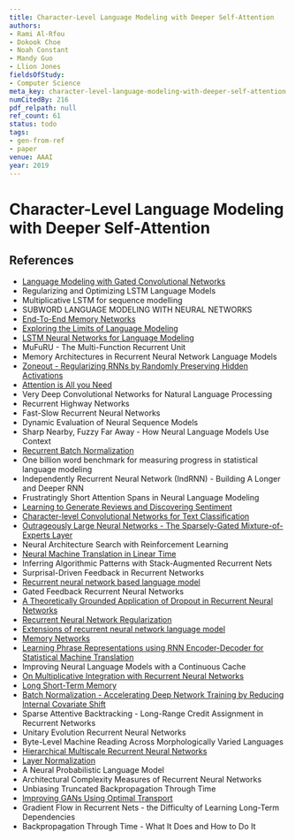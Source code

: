```yaml
---
title: Character-Level Language Modeling with Deeper Self-Attention
authors:
- Rami Al-Rfou
- Dokook Choe
- Noah Constant
- Mandy Guo
- Llion Jones
fieldsOfStudy:
- Computer Science
meta_key: character-level-language-modeling-with-deeper-self-attention
numCitedBy: 216
pdf_relpath: null
ref_count: 61
status: todo
tags:
- gen-from-ref
- paper
venue: AAAI
year: 2019
---
```


# Character-Level Language Modeling with Deeper Self-Attention

## References

- [Language Modeling with Gated Convolutional Networks](./language-modeling-with-gated-convolutional-networks.md)
- Regularizing and Optimizing LSTM Language Models
- Multiplicative LSTM for sequence modelling
- SUBWORD LANGUAGE MODELING WITH NEURAL NETWORKS
- [End-To-End Memory Networks](./end-to-end-memory-networks.md)
- [Exploring the Limits of Language Modeling](./exploring-the-limits-of-language-modeling.md)
- [LSTM Neural Networks for Language Modeling](./lstm-neural-networks-for-language-modeling.md)
- MuFuRU - The Multi-Function Recurrent Unit
- Memory Architectures in Recurrent Neural Network Language Models
- [Zoneout - Regularizing RNNs by Randomly Preserving Hidden Activations](./zoneout-regularizing-rnns-by-randomly-preserving-hidden-activations.md)
- [Attention is All you Need](./attention-is-all-you-need.md)
- Very Deep Convolutional Networks for Natural Language Processing
- Recurrent Highway Networks
- Fast-Slow Recurrent Neural Networks
- Dynamic Evaluation of Neural Sequence Models
- Sharp Nearby, Fuzzy Far Away - How Neural Language Models Use Context
- [Recurrent Batch Normalization](./recurrent-batch-normalization.md)
- One billion word benchmark for measuring progress in statistical language modeling
- Independently Recurrent Neural Network (IndRNN) - Building A Longer and Deeper RNN
- Frustratingly Short Attention Spans in Neural Language Modeling
- [Learning to Generate Reviews and Discovering Sentiment](./learning-to-generate-reviews-and-discovering-sentiment.md)
- [Character-level Convolutional Networks for Text Classification](./character-level-convolutional-networks-for-text-classification.md)
- [Outrageously Large Neural Networks - The Sparsely-Gated Mixture-of-Experts Layer](./outrageously-large-neural-networks-the-sparsely-gated-mixture-of-experts-layer.md)
- Neural Architecture Search with Reinforcement Learning
- [Neural Machine Translation in Linear Time](./neural-machine-translation-in-linear-time.md)
- Inferring Algorithmic Patterns with Stack-Augmented Recurrent Nets
- Surprisal-Driven Feedback in Recurrent Networks
- [Recurrent neural network based language model](./recurrent-neural-network-based-language-model.md)
- Gated Feedback Recurrent Neural Networks
- [A Theoretically Grounded Application of Dropout in Recurrent Neural Networks](./a-theoretically-grounded-application-of-dropout-in-recurrent-neural-networks.md)
- [Recurrent Neural Network Regularization](./recurrent-neural-network-regularization.md)
- [Extensions of recurrent neural network language model](./extensions-of-recurrent-neural-network-language-model.md)
- [Memory Networks](./memory-networks.md)
- [Learning Phrase Representations using RNN Encoder-Decoder for Statistical Machine Translation](./learning-phrase-representations-using-rnn-encoder-decoder-for-statistical-machine-translation.md)
- Improving Neural Language Models with a Continuous Cache
- [On Multiplicative Integration with Recurrent Neural Networks](./on-multiplicative-integration-with-recurrent-neural-networks.md)
- [Long Short-Term Memory](./long-short-term-memory.md)
- [Batch Normalization - Accelerating Deep Network Training by Reducing Internal Covariate Shift](./batch-normalization-accelerating-deep-network-training-by-reducing-internal-covariate-shift.md)
- Sparse Attentive Backtracking - Long-Range Credit Assignment in Recurrent Networks
- Unitary Evolution Recurrent Neural Networks
- Byte-Level Machine Reading Across Morphologically Varied Languages
- [Hierarchical Multiscale Recurrent Neural Networks](./hierarchical-multiscale-recurrent-neural-networks.md)
- [Layer Normalization](./layer-normalization.md)
- A Neural Probabilistic Language Model
- Architectural Complexity Measures of Recurrent Neural Networks
- Unbiasing Truncated Backpropagation Through Time
- [Improving GANs Using Optimal Transport](./improving-gans-using-optimal-transport.md)
- Gradient Flow in Recurrent Nets - the Difficulty of Learning Long-Term Dependencies
- Backpropagation Through Time - What It Does and How to Do It

